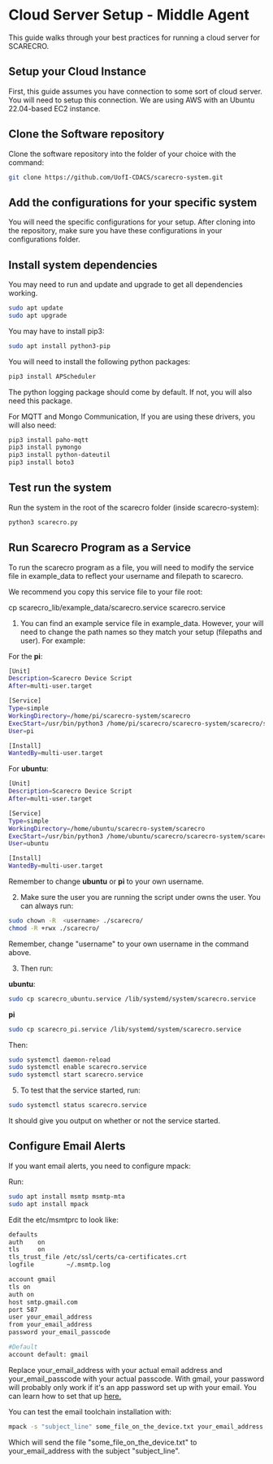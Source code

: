 # Cloud Server Setup - Middle Agent 
This guide walks through your best practices for running a cloud server for SCARECRO. 

## Setup your Cloud Instance
First, this guide assumes you have connection to some sort of cloud server. You will need to setup this connection. We are using AWS with an Ubuntu 22.04-based EC2 instance. 

## Clone the Software repository 
Clone the software repository into the folder of your choice with the command:

```bash
git clone https://github.com/UofI-CDACS/scarecro-system.git 
```

## Add the configurations for your specific system
You will need the specific configurations for your setup. After cloning into the repository, make sure you have these configurations in your configurations folder. 

## Install system dependencies

You may need to run and update and upgrade to get all dependencies working. 

```bash
sudo apt update
sudo apt upgrade
```
You may have to install pip3:

```bash
sudo apt install python3-pip
```

You will need to install the following python packages:
```bash
pip3 install APScheduler
```

The python logging package should come by default. If not, you will also need this package. 

For MQTT and Mongo Communication, If you are using these drivers, you will also need:

```bash
pip3 install paho-mqtt
pip3 install pymongo
pip3 install python-dateutil
pip3 install boto3
```


## Test run the system
Run the system in the root of the scarecro folder (inside scarecro-system):

```bash
python3 scarecro.py 
```



## Run Scarecro Program as a Service
To run the scarecro program as a file, you will need to modify the service file in example_data to reflect your username and filepath to scarecro. 

We recommend you copy this service file to your file root:

cp scarecro_lib/example_data/scarecro.service scarecro.service

1. You can find an example service file in example_data. However, your will need to change the path names so they match your setup (filepaths and user). For example: 

For the **pi**: 

```bash
[Unit]
Description=Scarecro Device Script
After=multi-user.target

[Service]
Type=simple
WorkingDirectory=/home/pi/scarecro-system/scarecro
ExecStart=/usr/bin/python3 /home/pi/scarecro/scarecro-system/scarecro/scarecro.py
User=pi

[Install]
WantedBy=multi-user.target
```

For **ubuntu**: 

```bash
[Unit]
Description=Scarecro Device Script
After=multi-user.target

[Service]
Type=simple
WorkingDirectory=/home/ubuntu/scarecro-system/scarecro
ExecStart=/usr/bin/python3 /home/ubuntu/scarecro/scarecro-system/scarecro/scarecro.py
User=ubuntu

[Install]
WantedBy=multi-user.target
```

Remember to change **ubuntu** or **pi** to your own username. 

2. Make sure the user you are running the script under owns the user. You can always run:

```bash
sudo chown -R  <username> ./scarecro/
chmod -R +rwx ./scarecro/
```

Remember, change "username" to your own username in the command above. 


3. Then run: 

**ubuntu**: 

```bash
sudo cp scarecro_ubuntu.service /lib/systemd/system/scarecro.service
```
**pi**

```bash
sudo cp scarecro_pi.service /lib/systemd/system/scarecro.service
```

Then:

```bash
sudo systemctl daemon-reload
sudo systemctl enable scarecro.service
sudo systemctl start scarecro.service
```

5. To test that the service started, run:

```bash
sudo systemctl status scarecro.service
```

It should give you output on whether or not the service started. 


## Configure Email Alerts
If you want email alerts, you need to configure mpack: 

Run: 

```bash
sudo apt install msmtp msmtp-mta
sudo apt install mpack
```
Edit the etc/msmtprc to look like:

```bash
defaults
auth    on
tls     on
tls_trust_file /etc/ssl/certs/ca-certificates.crt
logfile         ~/.msmtp.log

account gmail
tls on
auth on
host smtp.gmail.com
port 587
user your_email_address
from your_email_address
password your_email_passcode

#Default
account default: gmail
```

Replace your_email_address with your actual email address and your_email_passcode with your actual passcode. With gmail, your password will probably only work if it's an app password set up with your email. You can learn how to set that up [here.](https://support.google.com/accounts/answer/185833?hl=en)

You can test the email toolchain installation with:

```bash
mpack -s "subject_line" some_file_on_the_device.txt your_email_address
```

Which will send the file "some_file_on_the_device.txt" to your_email_address with the subject "subject_line".
